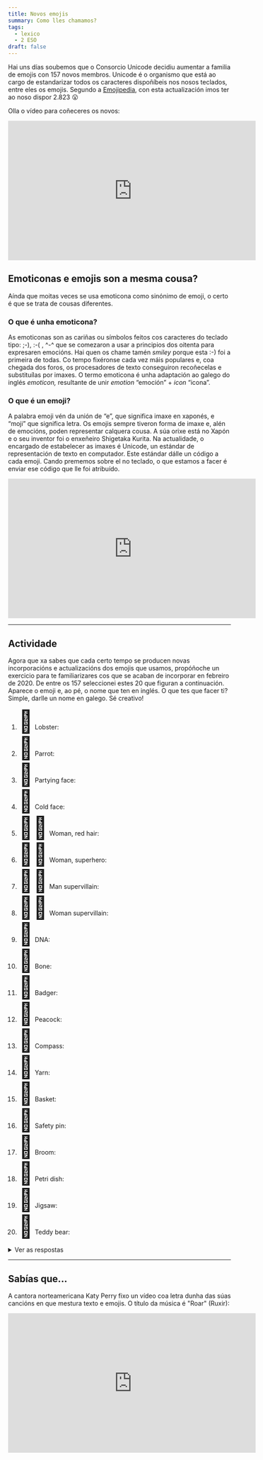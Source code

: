 ```yaml
---
title: Novos emojis
summary: Como lles chamamos?
tags:
  - lexico
  - 2 ESO
draft: false
---
```

Hai uns días soubemos que o Consorcio Unicode decidiu aumentar a familia de
emojis con 157 novos membros. Unicode é o organismo que está ao cargo de
estandarizar todos os caracteres dispoñíbeis nos nosos teclados, entre eles os
emojis. Segundo a [Emojipedia](https://emojipedia.org/), con esta actualización
imos ter ao noso dispor 2.823 😮

Olla o vídeo para coñeceres os novos:

<iframe width="560" height="315" src="https://www.youtube.com/embed/5qLDBQ583Y8?si=gRbKP3BobsVcBB17" title="YouTube video player" frameborder="0" allow="accelerometer; autoplay; clipboard-write; encrypted-media; gyroscope; picture-in-picture; web-share" allowfullscreen></iframe>

## Emoticonas e emojis son a mesma cousa?

Aínda que moitas veces se usa emoticona como sinónimo de emoji, o certo é que
se trata de cousas diferentes.

### O que é unha emoticona?

As emoticonas son as cariñas ou símbolos feitos cos caracteres do teclado tipo:
;-), :-( , ^-^ que se comezaron a usar a principios dos oitenta para expresaren
emocións. Hai quen os chame tamén *smiley* porque esta :-) foi a primeira de
todas. Co tempo fixéronse cada vez máis populares e, coa chegada dos foros, os
procesadores de texto conseguiron recoñecelas e substituílas por imaxes. O termo
emoticona é unha adaptación ao galego do inglés *emoticon,* resultante de unir
*emotion* “emoción” + *icon* “icona”.

### O que é un emoji?

A palabra emoji vén da unión de “e”, que significa imaxe en xaponés, e “moji”
que significa letra. Os emojis sempre tiveron forma de imaxe e, alén de
emocións, poden representar calquera cousa. A súa orixe está no Xapón e o seu
inventor foi o enxeñeiro Shigetaka Kurita. Na actualidade, o encargado de
estabelecer as imaxes é Unicode, un estándar de representación de texto en
computador. Este estándar dálle un código a cada emoji. Cando prememos sobre el
no teclado, o que estamos a facer é enviar ese código que lle foi atribuído.

<iframe width="560" height="315" src="https://www.youtube.com/embed/lhbslkj-Jv4" frameborder="0" allow="accelerometer; autoplay; encrypted-media; gyroscope; picture-in-picture" allowfullscreen></iframe>

- - -

## Actividade

Agora que xa sabes que cada certo tempo se producen novas incorporacións e
actualizacións dos emojis que usamos, propóñoche un exercicio para te familiarizares
cos que se acaban de incorporar en febreiro de 2020. De entre os 157 seleccionei
estes 20 que figuran a continuación. Aparece o emoji e, ao pé, o nome que ten en
inglés. O que tes que facer ti? Simple, darlle un nome en galego. Sé creativo!

<ol>
<li><span style="font-size:50px">🦞</span> Lobster: </li>
<li><span style="font-size:50px">🦜</span> Parrot: </li>
<li><span style="font-size:50px">🥳</span> Partying face: </li>
<li><span style="font-size:50px">🥶</span> Cold face: </li>
<li><span style="font-size:50px">👩‍🦰</span> Woman, red hair: </li>
<li><span style="font-size:50px">🦸‍♀️</span> Woman, superhero: </li>
<li><span style="font-size:50px">🦹‍♂️</span> Man supervillain: </li>
<li><span style="font-size:50px">🦹‍♀️</span> Woman supervillain:</li>
<li><span style="font-size:50px">🧬</span> DNA:  </li>
<li><span style="font-size:50px">🦴</span> Bone:  </li>
<li><span style="font-size:50px">🦡</span> Badger:</li>
<li><span style="font-size:50px">🦚</span> Peacock:</li>
<li><span style="font-size:50px">🧭</span> Compass:</li>
<li><span style="font-size:50px">🧶</span> Yarn:</li>
<li><span style="font-size:50px">🧺</span> Basket:</li>
<li><span style="font-size:50px">🧷</span> Safety pin: </li>
<li><span style="font-size:50px">🧹</span> Broom: </li>
<li><span style="font-size:50px">🧫</span> Petri dish:</li>
<li><span style="font-size:50px">🧩</span> Jigsaw:</li>
<li><span style="font-size:50px">🧸</span> Teddy bear:</li>
</ol>

<details> <summary>Ver as respostas</summary>
<ol>
<li><span style="font-size:50px">🦞</span> Lobster: lagosta </li>
<li><span style="font-size:50px">🦜</span> Parrot: papagaio </li>
<li><span style="font-size:50px">🥳</span> Partying face: cariña de festa ou cariña festeira </li>
<li><span style="font-size:50px">🥶</span> Cold face: cariña de frío ou cariña friorenta </li>
<li><span style="font-size:50px">👩‍🦰</span> Woman, red hair: roiba ou rubia </li>
<li><span style="font-size:50px">🦸‍♀️</span> Woman, superhero: superheroína </li>
<li><span style="font-size:50px">🦹‍♂️</span> Man supervillain: supervilán </li>
<li><span style="font-size:50px">🦹‍♀️</span> Woman supervillain: supervilá </li>
<li><span style="font-size:50px">🧬</span> DNA: ADN </li>
<li><span style="font-size:50px">🦴</span> Bone: óso </li>
<li><span style="font-size:50px">🦡</span> Badger: teixugo </li>
<li><span style="font-size:50px">🦚</span> Peacock: pavón </li>
<li><span style="font-size:50px">🧭</span> Compass: compás </li>
<li><span style="font-size:50px">🧶</span> Yarn: nobelo </li>
<li><span style="font-size:50px">🧺</span> Basket: cesta </li>
<li><span style="font-size:50px">🧷</span> Safety pin: prendedor </li>
<li><span style="font-size:50px">🧹</span> Broom: vasoira </li>
<li><span style="font-size:50px">🧫</span> Petri dish: placa de Petri </li>
<li><span style="font-size:50px">🧩</span> Jigsaw: quebracabezas </li>
<li><span style="font-size:50px">🧸</span> Teddy bear: osiño de peluche </li>
</ol>

</details>

- - -

## Sabías que...

A cantora norteamericana Katy Perry fixo un vídeo coa letra dunha das súas
cancións en que mestura texto e emojis. O título da música é "Roar" (Ruxir):

<iframe width="560" height="315" src="https://www.youtube.com/embed/e9SeJIgWRPk" frameborder="0" allow="accelerometer; autoplay; encrypted-media; gyroscope; picture-in-picture" allowfullscreen></iframe>